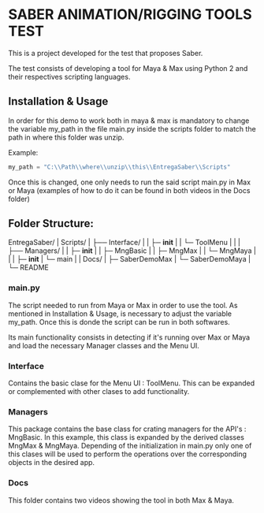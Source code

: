 # SABER ANIMATION/RIGGING TOOLS TEST

This is a project developed for the test that proposes Saber.

The test consists of developing a tool for Maya & Max using Python 2 and their respectives scripting languages.

## Installation & Usage

In order for this demo to work both in maya & max is mandatory to change the variable my_path in the file main.py inside the scripts folder to match the path in where this folder was unzip.

Example: 


```python
my_path = "C:\\Path\\where\\unzip\\this\\EntregaSaber\\Scripts"
```

Once this is changed, one only needs to run the said script main.py in Max or Maya (examples of how to do it can be found in both videos in the Docs folder)


## Folder Structure:

EntregaSaber/
|	Scripts/
|		├── Interface/
|		|  ├─ __init__
|		|  └─ ToolMenu
|		|
|		├── Managers/
|		|  ├─ __init__
|		|  ├─ MngBasic
|		|  ├─ MngMax 
|		|  └─ MngMaya 
|		|
|		├─ __init__
|		└─ main	
|
|	Docs/
|		├─ SaberDemoMax
|		└─ SaberDemoMaya
|
└─ README

### main.py

The script needed to run from Maya or Max in order to use the tool. As mentioned in Installation & Usage, is necessary to adjust the variable my_path. Once this is donde the script can be run in both softwares.

Its main functionality consists in detecting if it's running over Max or Maya and load the necessary Manager classes and the Menu UI.

### Interface

Contains the basic clase for the Menu UI : ToolMenu. This can be expanded or complemented with other clases to add functionality.

### Managers

This package contains the base class for crating managers for the API's : MngBasic. In this example, this class is expanded by the derived classes MngMax & MngMaya. Depending of the initialization in main.py only one of this clases will be used to perform the operations over the corresponding objects in the desired app.

### Docs

This folder contains two videos showing the tool in both Max & Maya.